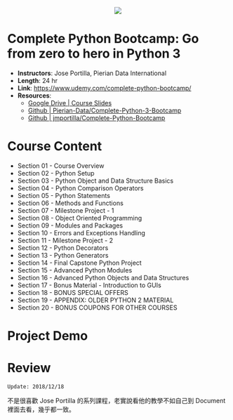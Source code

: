 <p align="center">
  <img src="https://i.imgur.com/ZbQbrmI.png">
</p>

# Complete Python Bootcamp: Go from zero to hero in Python 3

- **Instructors**: Jose Portilla, Pierian Data International
- **Length**: 24 hr
- **Link**: https://www.udemy.com/complete-python-bootcamp/
- **Resources**: 
  - [Google Drive | Course Slides](https://drive.google.com/drive/folders/1cAM251bjoBCYF2bHfMM07MOGEgU2Q2VQ?usp=sharing)
  - [Github | Pierian-Data/Complete-Python-3-Bootcamp](https://github.com/Pierian-Data/Complete-Python-3-Bootcamp)
  - [Github | jmportilla/Complete-Python-Bootcamp](https://github.com/jmportilla/Complete-Python-Bootcamp)

# Course Content

- Section 01 - Course Overview
- Section 02 - Python Setup
- Section 03 - Python Object and Data Structure Basics
- Section 04 - Python Comparison Operators
- Section 05 - Python Statements
- Section 06 - Methods and Functions
- Section 07 - Milestone Project - 1
- Section 08 - Object Oriented Programming
- Section 09 - Modules and Packages
- Section 10 - Errors and Exceptions Handling
- Section 11 - Milestone Project - 2
- Section 12 - Python Decorators
- Section 13 - Python Generators
- Section 14 - Final Capstone Python Project
- Section 15 - Advanced Python Modules
- Section 16 - Advanced Python Objects and Data Structures
- Section 17 - Bonus Material - Introduction to GUIs
- Section 18 - BONUS SPECIAL OFFERS
- Section 19 - APPENDIX: OLDER PYTHON 2 MATERIAL
- Section 20 - BONUS COUPONS FOR OTHER COURSES

# Project Demo

# Review

`Update: 2018/12/18`

不是很喜歡 Jose Portilla 的系列課程，老實說看他的教學不如自己到 Document 裡面去看，幾乎都一致。
